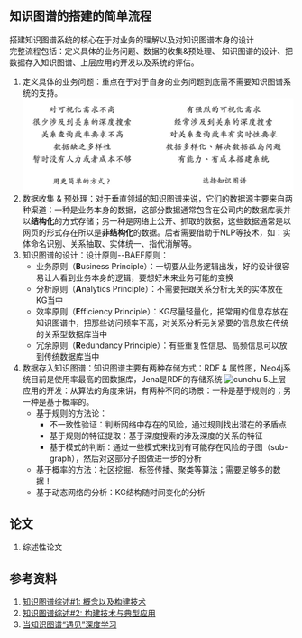 ## 知识图谱的搭建的简单流程
搭建知识图谱系统的核心在于对业务的理解以及对知识图谱本身的设计\
完整流程包括：定义具体的业务问题、数据的收集&预处理、 知识图谱的设计、把数据存入知识图谱、上层应用的开发以及系统的评估。
1. 定义具体的业务问题：重点在于对于自身的业务问题到底需不需要知识图谱系统的支持。
![no1](https://github.com/lllssf/Fight-for-offer/blob/master/DeeCamp/Knowledge%20graphs/image1.png)
2. 数据收集 & 预处理：对于垂直领域的知识图谱来说，它们的数据源主要来自两种渠道：一种是业务本身的数据，这部分数据通常包含在公司内的数据库表并以**结构化**的方式存储；另一种是网络上公开、抓取的数据，这些数据通常是以网页的形式存在所以是**非结构化**的数据。后者需要借助于NLP等技术，如：实体命名识别、关系抽取、实体统一、指代消解等。
3. 知识图谱的设计：设计原则--BAEF原则：
    - 业务原则（**B**usiness Principle）：一切要从业务逻辑出发，好的设计很容易让人看到业务本身的逻辑，要想好未来业务可能的变换
    - 分析原则（**A**nalytics Principle）：不需要把跟关系分析无关的实体放在KG当中
    - 效率原则（**E**fficiency Principle）：KG尽量轻量化，把常用的信息存放在知识图谱中，把那些访问频率不高，对关系分析无关紧要的信息放在传统的关系型数据库当中
    - 冗余原则（**R**edundancy Principle）：有些重复性信息、高频信息可以放到传统数据库当中
4. 数据存入知识图谱：知识图谱主要有两种存储方式：RDF & 属性图，Neo4j系统目前是使用率最高的图数据库，Jena是RDF的存储系统
![cunchu](https://image.jiqizhixin.com/uploads/editor/6d23ee75-a606-46ac-9e00-3320a870c0e8/1529464461822.png)
5.上层应用的开发：从算法的角度来讲，有两种不同的场景：一种是基于规则的；另一种是基于概率的。
   - 基于规则的方法论：
      - 不一致性验证：判断网络中存在的风险，通过规则找出潜在的矛盾点
      - 基于规则的特征提取：基于深度搜索的涉及深度的关系的特征
      - 基于模式的判断：通过一些模式来找到有可能存在风险的子图（sub-graph），然后对这部分子图做进一步的分析
    - 基于概率的方法：社区挖掘、标签传播、聚类等算法；需要足够多的数据！
    - 基于动态网络的分析：KG结构随时间变化的分析
## 论文
1. 综述性论文
## 参考资料
1. [知识图谱综述#1: 概念以及构建技术](https://mp.weixin.qq.com/s/bhk6iZdphif74HJlyUZOBQ?)
2. [知识图谱综述#2: 构建技术与典型应用](https://mp.weixin.qq.com/s/j1ub_exp-T7kk7snHs4eYw)
3. [当知识图谱“遇见”深度学习](https://blog.csdn.net/heyc861221/article/details/80129309)
